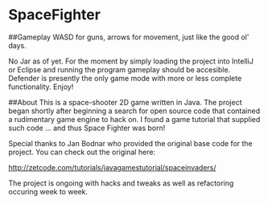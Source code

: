 # SpaceFighter

##Gameplay
WASD for guns, arrows for movement, just like the good ol' days.

No Jar as of yet. For the moment by simply loading the project into IntelliJ or Eclipse and running the program gameplay should be accesible. Defender is presently the only game mode with more or less complete functionality. Enjoy!

##About
This is a space-shooter 2D game written in Java. The project began shortly after beginning a search for open source code that contained a rudimentary game engine to hack on. I found a game tutorial that supplied such code ... and thus Space Fighter was born!

Special thanks to Jan Bodnar who provided the original base code for the project. You can check out the original here:

http://zetcode.com/tutorials/javagamestutorial/spaceinvaders/


The project is ongoing with hacks and tweaks as well as refactoring occuring week to week.

